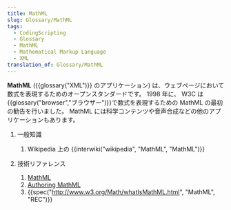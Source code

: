 ```yaml
---
title: MathML
slug: Glossary/MathML
tags:
  - CodingScripting
  - Glossary
  - MathML
  - Mathematical Markup Language
  - XML
translation_of: Glossary/MathML
---
```

**MathML** ({{glossary("XML")}} のアプリケーション) は、ウェブページにおいて数式を表現するためのオープンスタンダードです。 1998 年に、 W3C は{{glossary("browser","ブラウザー")}}で数式を表現するための MathML の最初の勧告を行いました。 MathML には科学コンテンツや音声合成などの他のアプリケーションもあります。

1. 一般知識

    1. Wikipedia 上の {{interwiki("wikipedia", "MathML", "MathML")}}

2. 技術リファレンス

    1. [MathML](/ja/docs/Web/MathML)
    2. [Authoring MathML](/ja/docs/Web/MathML/Authoring)
    3. {{spec("http://www.w3.org/Math/whatIsMathML.html", "MathML", "REC")}}
